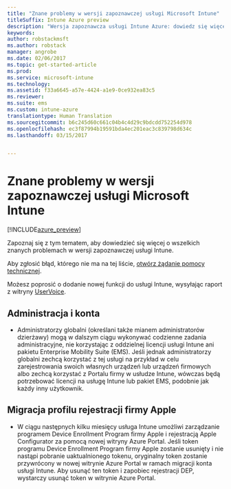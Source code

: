 ```yaml
---
title: "Znane problemy w wersji zapoznawczej usługi Microsoft Intune"
titleSuffix: Intune Azure preview
description: "Wersja zapoznawcza usługi Intune Azure: dowiedz się więcej o znanych problemach w wersji zapoznawczej"
keywords: 
author: robstackmsft
ms.author: robstack
manager: angrobe
ms.date: 02/06/2017
ms.topic: get-started-article
ms.prod: 
ms.service: microsoft-intune
ms.technology: 
ms.assetid: f33a6645-a57e-4424-a1e9-0ce932ea83c5
ms.reviewer: 
ms.suite: ems
ms.custom: intune-azure
translationtype: Human Translation
ms.sourcegitcommit: b6c245d60c661c04b4c4d29c9bdcdd752254d978
ms.openlocfilehash: ec3f87994b19591bda4ec201eac3c839798d634c
ms.lasthandoff: 03/15/2017


---
```


# <a name="known-issues-in-the-microsoft-intune-preview"></a>Znane problemy w wersji zapoznawczej usługi Microsoft Intune


[!INCLUDE[azure_preview](../includes/azure_preview.md)]


Zapoznaj się z tym tematem, aby dowiedzieć się więcej o wszelkich znanych problemach w wersji zapoznawczej usługi Intune.

Aby zgłosić błąd, którego nie ma na tej liście, [otwórz żądanie pomocy technicznej](https://docs.microsoft.com/intune/troubleshoot/how-to-get-support-for-microsoft-intune).

Możesz poprosić o dodanie nowej funkcji do usługi Intune, wysyłając raport z witryny [UserVoice](https://microsoftintune.uservoice.com/forums/291681-ideas/category/189016-azure-admin-console).

## <a name="administration-and-accounts"></a>Administracja i konta

- Administratorzy globalni (określani także mianem administratorów dzierżawy) mogą w dalszym ciągu wykonywać codzienne zadania administracyjne, nie korzystając z oddzielnej licencji usługi Intune ani pakietu Enterprise Mobility Suite (EMS). Jeśli jednak administratorzy globalni zechcą korzystać z tej usługi na przykład w celu zarejestrowania swoich własnych urządzeń lub urządzeń firmowych albo zechcą korzystać z Portalu firmy w usłudze Intune, wówczas będą potrzebować licencji na usługę Intune lub pakiet EMS, podobnie jak każdy inny użytkownik.

## <a name="apple-enrollment-profile-migration"></a>Migracja profilu rejestracji firmy Apple
- W ciągu następnych kilku miesięcy usługa Intune umożliwi zarządzanie programem Device Enrollment Program firmy Apple i rejestracją Apple Configurator za pomocą nowej witryny Azure Portal. Jeśli token programu Device Enrollment Program firmy Apple zostanie usunięty i nie nastąpi pobranie uaktualnionego tokenu, oryginalny token zostanie przywrócony w nowej witrynie Azure Portal w ramach migracji konta usługi Intune. Aby usunąć ten token i zapobiec rejestracji DEP, wystarczy usunąć token w witrynie Azure Portal. 

